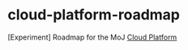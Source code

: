 # cloud-platform-roadmap
[Experiment] Roadmap for the MoJ [Cloud Platform](https://github.com/ministryofjustice/cloud-platform)
